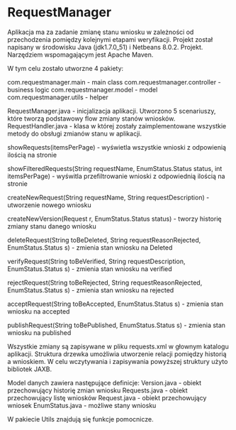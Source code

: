 # RequestManager
Aplikacja ma za zadanie zmianę stanu wniosku w zależności od przechodzenia pomiędzy kolejnymi etapami weryfikacji. Projekt został napisany w środowisku Java (jdk1.7.0_51) i Netbeans 8.0.2. Projekt. Narzędziem wspomagającym jest Apache Maven.

W tym celu zostało utworzne 4 pakiety:

com.requestmanager.main - main class com.requestmanager.controller - business logic com.requestmanager.model - model com.requestmanager.utils - helper

RequestManager.java - inicjalizacja aplikacji. Utworzono 5 scenariuszy, które tworzą podstawowy flow zmiany stanów wniosków. RequestHandler.java - klasa w której zostały zaimplementowane wszystkie metody do obsługi zmianów stanu w aplikacji.

showRequests(itemsPerPage) - wyświetla wszystkie wnioski z odpowienią ilością na stronie

showFilteredRequests(String requestName, EnumStatus.Status status, int itemsPerPage) - wyświtla przefiltrowanie wnioski z odpowiednią ilością na stronie

createNewRequest(String requestName, String requestDescription) - utworzenie nowego wniosku

createNewVersion(Request r, EnumStatus.Status status) - tworzy historię zmiany stanu danego wniosku

deleteRequest(String toBeDeleted, String requestReasonRejected, EnumStatus.Status s) - zmienia stan wniosku na Deleted

verifyRequest(String toBeVerified, String requestDescription, EnumStatus.Status s) - zmienia stan wniosku na verified

rejectRequest(String toBeRejected, String requestReasonRejected, EnumStatus.Status s) - zmienia stan wniosku na rejected

acceptRequest(String toBeAccepted, EnumStatus.Status s) - zmienia stan wniosku na accepted

publishRequest(String toBePublished, EnumStatus.Status s) - zmienia stan wniosku na published

Wszystkie zmiany są zapisywane w pliku requests.xml w głownym katalogu aplikacji. Struktura drzewka umożliwia utworzenie relacji pomiędzy historią a wnioskiem. W celu wczytywania i zapisywania powyższej struktury użyto bibliotek JAXB.

Model danych zawiera następujące definicje: Version.java - obiekt przechowujący historię zmian wniosku Requests.java - obiekt przechowujący listę wniosków Request.java - obiekt przechowujący wniosek EnumStatus.java - możliwe stany wniosku

W pakiecie Utils znajdują się funkcje pomocnicze.
